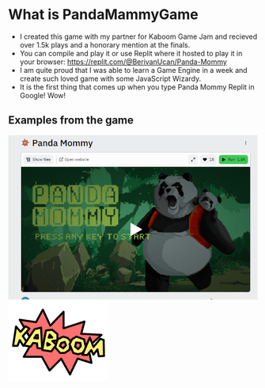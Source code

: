 # What is PandaMammyGame

- I created this game with my partner for Kaboom Game Jam and recieved over 1.5k plays and a honorary mention at the finals.
- You can compile and play it or use Replit where it hosted to play it in your browser: https://replit.com/@BerivanUcan/Panda-Mommy
- I am quite proud that I was able to learn a Game Engine in a week and create such loved game with some JavaScript Wizardy. 
- It is the first thing that comes up when you type Panda Mommy Replit in Google! Wow!


## Examples from the game

![Image](pandamomy.PNG)
![kaboom](learn/kaboom.png)

